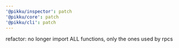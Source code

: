 ```yaml
---
'@pikku/inspector': patch
'@pikku/core': patch
'@pikku/cli': patch
---
```


refactor: no longer import ALL functions, only the ones used by rpcs
